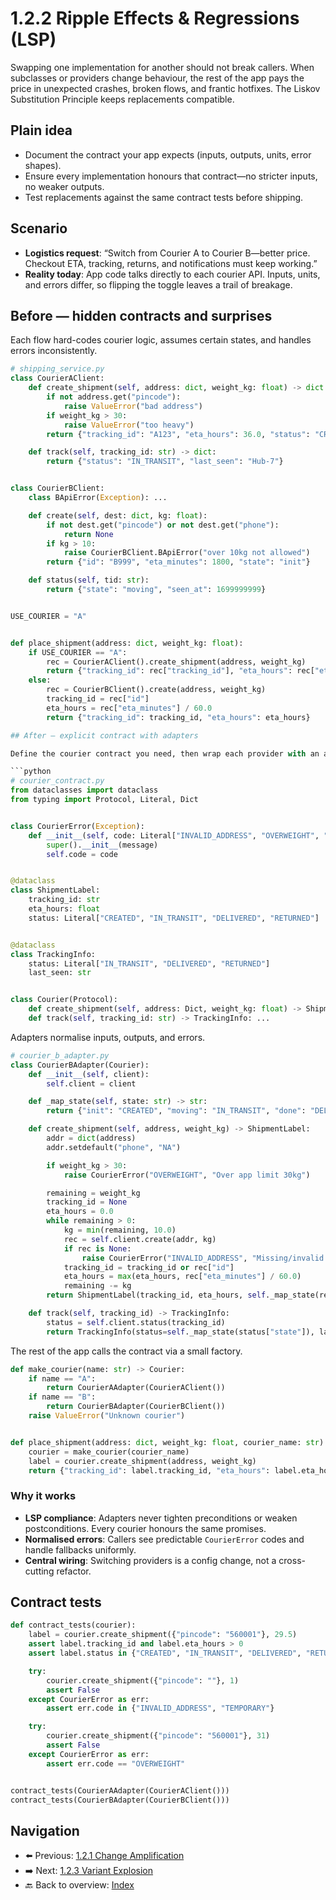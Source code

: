 # 1.2.2 Ripple Effects & Regressions (LSP)

Swapping one implementation for another should not break callers. When subclasses or providers change behaviour, the rest of the app pays the price in unexpected crashes, broken flows, and frantic hotfixes. The Liskov Substitution Principle keeps replacements compatible.

## Plain idea

- Document the contract your app expects (inputs, outputs, units, error shapes).
- Ensure every implementation honours that contract—no stricter inputs, no weaker outputs.
- Test replacements against the same contract tests before shipping.

## Scenario

- **Logistics request**: “Switch from Courier A to Courier B—better price. Checkout ETA, tracking, returns, and notifications must keep working.”
- **Reality today**: App code talks directly to each courier API. Inputs, units, and errors differ, so flipping the toggle leaves a trail of breakage.

## Before — hidden contracts and surprises

Each flow hard-codes courier logic, assumes certain states, and handles errors inconsistently.

```python
# shipping_service.py
class CourierAClient:
	def create_shipment(self, address: dict, weight_kg: float) -> dict:
		if not address.get("pincode"):
			raise ValueError("bad address")
		if weight_kg > 30:
			raise ValueError("too heavy")
		return {"tracking_id": "A123", "eta_hours": 36.0, "status": "CREATED"}

	def track(self, tracking_id: str) -> dict:
		return {"status": "IN_TRANSIT", "last_seen": "Hub-7"}


class CourierBClient:
	class BApiError(Exception): ...

	def create(self, dest: dict, kg: float):
		if not dest.get("pincode") or not dest.get("phone"):
			return None
		if kg > 10:
			raise CourierBClient.BApiError("over 10kg not allowed")
		return {"id": "B999", "eta_minutes": 1800, "state": "init"}

	def status(self, tid: str):
		return {"state": "moving", "seen_at": 1699999999}


USE_COURIER = "A"


def place_shipment(address: dict, weight_kg: float):
	if USE_COURIER == "A":
		rec = CourierAClient().create_shipment(address, weight_kg)
		return {"tracking_id": rec["tracking_id"], "eta_hours": rec["eta_hours"]}
	else:
		rec = CourierBClient().create(address, weight_kg)
		tracking_id = rec["id"]
		eta_hours = rec["eta_minutes"] / 60.0
		return {"tracking_id": tracking_id, "eta_hours": eta_hours}

## After — explicit contract with adapters

Define the courier contract you need, then wrap each provider with an adapter that honours it. Callers depend only on the contract.

```python
# courier_contract.py
from dataclasses import dataclass
from typing import Protocol, Literal, Dict


class CourierError(Exception):
	def __init__(self, code: Literal["INVALID_ADDRESS", "OVERWEIGHT", "TEMPORARY"], message: str = ""):
		super().__init__(message)
		self.code = code


@dataclass
class ShipmentLabel:
	tracking_id: str
	eta_hours: float
	status: Literal["CREATED", "IN_TRANSIT", "DELIVERED", "RETURNED"]


@dataclass
class TrackingInfo:
	status: Literal["IN_TRANSIT", "DELIVERED", "RETURNED"]
	last_seen: str


class Courier(Protocol):
	def create_shipment(self, address: Dict, weight_kg: float) -> ShipmentLabel: ...
	def track(self, tracking_id: str) -> TrackingInfo: ...
```

Adapters normalise inputs, outputs, and errors.

```python
# courier_b_adapter.py
class CourierBAdapter(Courier):
	def __init__(self, client):
		self.client = client

	def _map_state(self, state: str) -> str:
		return {"init": "CREATED", "moving": "IN_TRANSIT", "done": "DELIVERED", "rto": "RETURNED"}[state]

	def create_shipment(self, address, weight_kg) -> ShipmentLabel:
		addr = dict(address)
		addr.setdefault("phone", "NA")

		if weight_kg > 30:
			raise CourierError("OVERWEIGHT", "Over app limit 30kg")

		remaining = weight_kg
		tracking_id = None
		eta_hours = 0.0
		while remaining > 0:
			kg = min(remaining, 10.0)
			rec = self.client.create(addr, kg)
			if rec is None:
				raise CourierError("INVALID_ADDRESS", "Missing/invalid address for Courier B")
			tracking_id = tracking_id or rec["id"]
			eta_hours = max(eta_hours, rec["eta_minutes"] / 60.0)
			remaining -= kg
		return ShipmentLabel(tracking_id, eta_hours, self._map_state(rec["state"]))

	def track(self, tracking_id) -> TrackingInfo:
		status = self.client.status(tracking_id)
		return TrackingInfo(status=self._map_state(status["state"]), last_seen=str(status.get("seen_at", "")))
```

The rest of the app calls the contract via a small factory.

```python
def make_courier(name: str) -> Courier:
	if name == "A":
		return CourierAAdapter(CourierAClient())
	if name == "B":
		return CourierBAdapter(CourierBClient())
	raise ValueError("Unknown courier")


def place_shipment(address: dict, weight_kg: float, courier_name: str):
	courier = make_courier(courier_name)
	label = courier.create_shipment(address, weight_kg)
	return {"tracking_id": label.tracking_id, "eta_hours": label.eta_hours, "status": label.status}
```

### Why it works

- **LSP compliance**: Adapters never tighten preconditions or weaken postconditions. Every courier honours the same promises.
- **Normalised errors**: Callers see predictable `CourierError` codes and handle fallbacks uniformly.
- **Central wiring**: Switching providers is a config change, not a cross-cutting refactor.

## Contract tests

```python
def contract_tests(courier):
	label = courier.create_shipment({"pincode": "560001"}, 29.5)
	assert label.tracking_id and label.eta_hours > 0
	assert label.status in {"CREATED", "IN_TRANSIT", "DELIVERED", "RETURNED"}

	try:
		courier.create_shipment({"pincode": ""}, 1)
		assert False
	except CourierError as err:
		assert err.code in {"INVALID_ADDRESS", "TEMPORARY"}

	try:
		courier.create_shipment({"pincode": "560001"}, 31)
		assert False
	except CourierError as err:
		assert err.code == "OVERWEIGHT"


contract_tests(CourierAAdapter(CourierAClient()))
contract_tests(CourierBAdapter(CourierBClient()))
```

## Navigation

- ⬅️ Previous: [1.2.1 Change Amplification](./Change_Amplification.md)
- ➡️ Next: [1.2.3 Variant Explosion](./Variant_Explosion.md)
- 🔙 Back to overview: [Index](./index.md)
